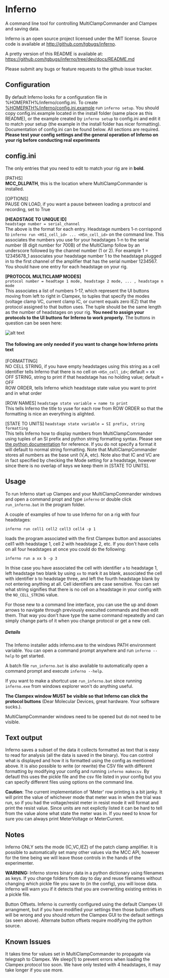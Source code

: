 Inferno
=======
A command line tool for controlling MultiClampCommander and Clampex and saving data.

Inferno is an open source project licensed under the MIT license.
Source code is available at http://github.com/tgbugs/inferno.

A pretty version of this README is available at:
https://github.com/tgbugs/inferno/tree/dev/docs/README.md

Please submit any bugs or feature requests to the github issue tracker.

Configuration
-------------
By default Inferno looks for a configuration file in %HOMEPATH%/inferno/config.ini.
To create [%HOMEPATH%/inferno/config.ini.example](../config.ini.example)
run `inferno setup`. You should copy config.ini.example located in the install
folder (same place as this README), or the example created by `inferno setup` to
config.ini and edit it to match your setup (the example in the install folder
has nicer formatting). Documentation of config.ini can be found below.
All sections are required. __Please test your config settings and the general
operation of Inferno on your rig before conducting real experiments__

config.ini
----------
The only entries that you need to edit to match your rig are in __bold__.

[PATHS]  
__MCC_DLLPATH__, this is the location where MultiClampCommander is installed.  

[OPTIONS]  
PAUSE ON LOAD, if you want a pause between loading a protocol and recording, set to True  

__[HEADSTAGE TO UNIQUE ID]__  
`headstage number = serial_channel`  
The above is the format for each entry. Headstage numbers 1-n corrispond to
`inferno run <HS1_cell_id> ... <HSn_cell_id>` on the command line. This
associates the numbers you use for your headstages 1-n to the serial number
(8 digit number for 700B)  of the MultiClamp follow by an underscore followed
by the channel number (1 or 2). For example 1 = 12345678_1 associates your
headstage number 1 to the headstage plugged in to the first channel of the
amplifier that has the serial number 1234567. You should have one entry for each
headstage on your rig.

__[PROTOCOL MULTICLAMP MODES]__  
`protocol number = headtage 1 mode, headstage 2 mode, ... , headstage n mode`  
This associates a list of numbers 1-17, which represent the UI buttons moving
from left to right in Clampex, to tuples that specify the modes (voltage clamp
VC, current clamp IC, or current equals zero IEZ) that the protocol assigned to
that button uses. The tuple should be the same length as the number of headstages
on your rig. __You need to assign your protocols to the UI buttons for Inferno to
work properly.__ The buttons in question can be seen here:

![alt text](https://raw.githubusercontent.com/tgbugs/inferno/dev/docs/clxbutts.jpg "Your clampex GUI should look like this.")

#### The following are only needed if you want to change how Inferno prints text

[FORMATTING]  
NO CELL STRING, if you have empty headstages using this string as a cell identifier
tells Inferno that there is no cell on `<HSn_cell_id>`; default = xx  
OFF STRING, string to print if that headstage has no holding value; default = OFF  
ROW ORDER, tells Inferno which headstage state value you want to print and in what order  

[ROW NAMES]
`headstage state variable = name to print`  
This tells Inferno the title to yuse for each row from ROW ORDER so that the  
formatting is nice an everything is alighted.  

[STATE TO UNITS]
`headstage state variable = SI prefix, string formatting`   
This tells Inferno how to display numbers from MultiClampCommander
using tuples of an SI prefix and python string formatting syntax. Please see
[the python documentation](https://docs.python.org/3.3/library/string.html#format-specification-mini-language)
for reference. If you do not specify a format it will default to normal string
formatting. Note that MultiClampCommander stores all numbers as the base unit
(V,A, etc). Note also that IC and VC are in fact specified by checking the Mode
setting for a headstage, however since there is no overlap of keys we keep
them in [STATE TO UNITS].

Usage
-----
To run Inferno start up Clampex and your MultiClampCommander windows and open
a command propt and type `inferno` or double click `run_inferno.bat` in the
program folder.

A couple of examples of how to use Inferno for on a rig with four headstages:

`inferno run cell1 cell2 cell3 cell4 -p 1`

loads the program associated with the first Clampex button and associates
cell1 with headstage 1, cell 2 with headstage 2, etc. If you don't have cells
on all four headstages at once you could do the following:

`inferno run a xx b -p 3`

In thise case you have associated the cell with identifier `a` to headstage 1,
left headstage two blank by using `xx` to mark it as blank, 
associated the cell with identifier `b` to headstage three, and left the fourth
headstage blank by not entering anything at all. Cell identifiers are case
sensitive. You can set what string signifies that there is no cell on a headstage
in your config with the `NO_CELL_STRING` value.

For those new to a command line interface, you can use the up and down arrows to
navigate through previously execulted commands and then edit them. That way you
don't have type the same command repeatedly and can simply change parts of it when
you change protocol or get a new cell.

##### Details
The Inferno installer adds inferno.exe to the windows PATH environment variable.
You can open a command prompt anywhere and run `inferno --help` to get started.

A batch file `run_inferno.bat` is also available to automatically open a command
prompt and execute `inferno --help`.

If you want to make a shortcut use `run_inferno.bat` since running `inferno.exe`
from windows explorer won't do anything useful.

__The Clampex window MUST be visible so that Inferno can click the protocol buttons__
(Dear Molecular Devices, great hardware. Your software sucks.).

MultiClampCommander windows need to be opened but do not need to be visible.

Text output
-----------
Inferno saves a subset of the data it collects formatted as text that is easy
to read for analysis (all the data is saved in the binary). You can control
what is displayed and how it is formatted using the config as mentioned above.
It is also possible to write (or rewrite) the CSV file with different formatting
by modifying your config and running `inferno makecsv`. By defautl this uses the
pickle file and the csv file listed in your config but you can specify different
files using options on the command line.

__Caution__: The current implementation of 'Meter' row printing is a bit janky.
It will print the value of whichever mode that meter was in when the trial was
run, so if you had the voltage/resist meter in resist mode it will format and
print the resist value. Since units are not explictly listed it can be hard to
tell from the value alone what state the meter was in. If you need to know for
sure you can always print MeterVoltage or MeterCurrent.

Notes
-----
Inferno ONLY sets the mode (IC,VC,IEZ) of the patch clamp amplifier. It is
possible to automatically set many other values via the MCC API, however for
the time being we will leave those controls in the hands of the experimenter.

__WARNING:__ Inferno stores binary data in a python dictionary using filenames as
keys. If you change folders from day to day and reuse filenames without changing
which pickle file you save to (in the config), you will loose data. Inferno will
warn you if it detects that you are overwriting existing entries in a pickle file.

Button Offsets. Inferno is currently configured using the default Clampex UI
arrangment, but if you have modified your settings then those button offsets
will be wrong and you should return the Clampex GUI to the default settings
(as seen above). Alternate button offsets require modifying the python source.

Known Issues
------------
It takes time for values set in MultiClampCommander to propagate via telegraph
to Clampex. We sleep(1) to prevent errors when loading the Clampex protocol too
soon. We have only tested with 4 headstages, it may take longer if you use more.
